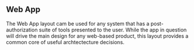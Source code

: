 ## Web App

The Web App layout cam be used for any system that has a post-authorization suite of tools presented to the user. While the app in question will drive the main design for any web-based product, this layout provides a common core of useful archtectecture decisions.